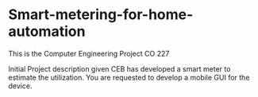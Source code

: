 # Smart-metering-for-home-automation
This is the Computer Engineering Project CO 227

Initial Project description given
CEB has developed a smart meter to estimate the utilization. You are requested to develop a mobile GUI for the device.

